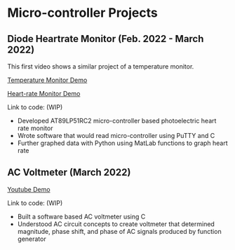 # Micro-controller Projects

## Diode Heartrate Monitor (Feb. 2022 - March 2022)

This first video shows a similar project of a temperature monitor.

[Temperature Monitor Demo](https://youtu.be/DtizvK82OfQ)

[Heart-rate Monitor Demo](https://youtu.be/MpQabdz20nY)

Link to code: (WIP)

- Developed AT89LP51RC2 micro-controller based photoelectric heart rate monitor
- Wrote software that would read micro-controller using PuTTY and C
- Further graphed data with Python using MatLab functions to graph heart rate

## AC Voltmeter (March 2022)

[Youtube Demo](https://youtu.be/pHFQ8-BD4R0)

Link to code: (WIP)

- Built a software based AC voltmeter using C
- Understood AC circuit concepts to create voltmeter that determined magnitude, phase shift, and phase of AC signals produced by function generator
